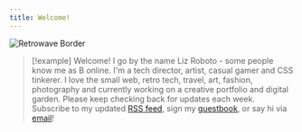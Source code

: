 ```yaml
---
title: Welcome!
---
```

<link rel="me" href="https://social.lol/@binarydigit"/>
<link rel="me" href="mailto:liz@foobox.com">

![Retrowave Border](https://binarycdn.b-cdn.net/retrowave-border.png)

> [!example] Welcome!
> I go by the name Liz Roboto - some people know me as B online. I'm a tech director, artist, casual gamer and CSS tinkerer. I love the small web, retro tech, travel, art, fashion, photography and currently working on a creative portfolio and digital garden. Please keep checking back for updates each week.
> Subscribe to my updated [RSS feed](/index.xml), sign my [guestbook](/guestbook/), or say hi via [email](/about#contact/)!



